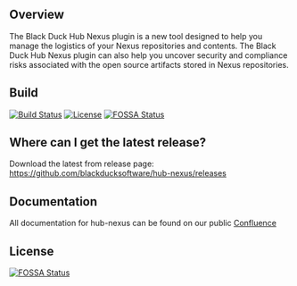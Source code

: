 ## Overview ##
The Black Duck Hub Nexus plugin is a new tool designed to help you manage the logistics of your Nexus repositories and contents. The Black Duck Hub Nexus plugin can also help you uncover security and compliance risks associated with the open source artifacts stored in Nexus repositories.

## Build ##

[![Build Status](https://travis-ci.org/blackducksoftware/hub-nexus.svg?branch=master)](https://travis-ci.org/blackducksoftware/hub-nexus)
[![License](https://img.shields.io/badge/License-Apache%202.0-blue.svg)](https://opensource.org/licenses/Apache-2.0)
[![FOSSA Status](https://app.fossa.io/api/projects/git%2Bgithub.com%2Fliuyan707124617%2Fhub-nexus.svg?type=shield)](https://app.fossa.io/projects/git%2Bgithub.com%2Fliuyan707124617%2Fhub-nexus?ref=badge_shield)

## Where can I get the latest release? ##
Download the latest from release page: https://github.com/blackducksoftware/hub-nexus/releases

## Documentation ##
All documentation for hub-nexus can be found on our public [Confluence](https://synopsys.atlassian.net/wiki/spaces/INTDOCS/pages/622647/Hub+Nexus+Plugin)


## License
[![FOSSA Status](https://app.fossa.io/api/projects/git%2Bgithub.com%2Fliuyan707124617%2Fhub-nexus.svg?type=large)](https://app.fossa.io/projects/git%2Bgithub.com%2Fliuyan707124617%2Fhub-nexus?ref=badge_large)